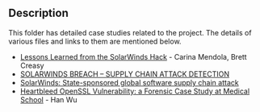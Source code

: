 ## Description

This folder has detailed case studies related to the project. The details of various files and links to them are mentioned below.

- [Lessons Learned from the SolarWinds Hack](https://www.acc.com/sites/default/files/2021-02/Lessons%20Learned%20from%20the%20SolarWinds%20Hack.pdf) - Carina Mendola, Brett Creasy
- [SOLARWINDS BREACH – SUPPLY CHAIN ATTACK DETECTION](https://www.attivonetworks.com/wp-content/uploads/sites/13/documentation/Attivo_Networks-SolarWinds_Breach_Detection.pdf)
- [SolarWinds: State-sponsored global software supply chain attack](https://www.cfcs.dk/globalassets/cfcs/dokumenter/rapporter/en/CFCS-solarwinds-report-EN.pdf)
- [Heartbleed OpenSSL Vulnerability: a Forensic Case Study at Medical School](https://research.njms.rutgers.edu/m/it/Publications/docs/Heartbleed_OpenSSL_Vulnerability_a_Forensic_Case_Study_at_Medical_School.pdf) - Han Wu
